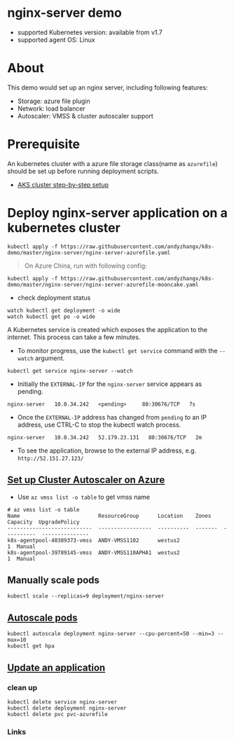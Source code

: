 # nginx-server demo
 - supported Kubernetes version: available from v1.7
 - supported agent OS: Linux 

# About
This demo would set up an nginx server, including following features:
 - Storage: azure file plugin
 - Network: load balancer
 - Autoscaler: VMSS & cluster autoscaler support

# Prerequisite
An kubernetes cluster with a azure file storage class(name as `azurefile`) should be set up before running deployment scripts.
 - [AKS cluster step-by-step setup](https://docs.microsoft.com/en-us/azure/aks/kubernetes-walkthrough)

# Deploy nginx-server application on a kubernetes cluster
```
kubectl apply -f https://raw.githubusercontent.com/andyzhangx/k8s-demo/master/nginx-server/nginx-server-azurefile.yaml
```
> On Azure China, run with following config:
```
kubectl apply -f https://raw.githubusercontent.com/andyzhangx/k8s-demo/master/nginx-server/nginx-server-azurefile-mooncake.yaml
```

 - check deployment status
```
watch kubectl get deployment -o wide
watch kubectl get po -o wide
```

A Kubernetes service is created which exposes the application to the internet. This process can take a few minutes.
 - To monitor progress, use the `kubectl get service` command with the `--watch` argument.
```
kubectl get service nginx-server --watch
```
 - Initially the `EXTERNAL-IP` for the `nginx-server` service appears as pending.
```
nginx-server   10.0.34.242   <pending>     80:30676/TCP   7s
```

 - Once the `EXTERNAL-IP` address has changed from `pending` to an IP address, use CTRL-C to stop the kubectl watch process.
```
nginx-server   10.0.34.242   52.179.23.131   80:30676/TCP   2m
```

 - To see the application, browse to the external IP address, e.g. `http://52.151.27.123/`

## [Set up Cluster Autoscaler on Azure](https://github.com/kubernetes/autoscaler/tree/master/cluster-autoscaler/cloudprovider/azure)
 - Use `az vmss list -o table` to get vmss name
```
# az vmss list -o table
Name                         ResourceGroup      Location    Zones      Capacity  UpgradePolicy
---------------------------  -----------------  ----------  -------  ----------  ---------------
k8s-agentpool-40389373-vmss  ANDY-VMSS1102      westus2                       1  Manual
k8s-agentpool-39789145-vmss  ANDY-VMSS110APHA1  westus2                       1  Manual

```

## Manually scale pods
```
kubectl scale --replicas=9 deployment/nginx-server
```

## [Autoscale pods](https://docs.microsoft.com/en-us/azure/aks/tutorial-kubernetes-scale#autoscale-pods)
```
kubectl autoscale deployment nginx-server --cpu-percent=50 --min=3 --max=10
kubectl get hpa
```

## [Update an application](https://docs.microsoft.com/en-us/azure/aks/tutorial-kubernetes-app-update)

### clean up
```
kubectl delete service nginx-server
kubectl delete deployment nginx-server
kubectl delete pvc pvc-azurefile
```

### Links


